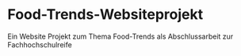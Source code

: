# Food-Trends-Websiteprojekt
Ein Website Projekt zum Thema Food-Trends als Abschlussarbeit zur Fachhochschulreife
